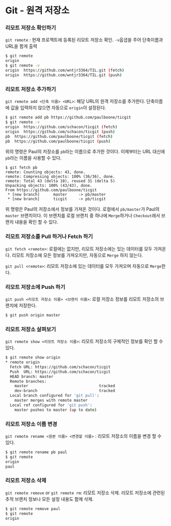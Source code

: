 # Git - 원격 저장소

### 리모트 저장소 확인하기

`git remote` : 현재 프로젝트에 등록된 리모트 저장소 확인. `-v`옵셥을 주어 단축이름과 URL을 함게 출력

```bash
$ git remote
origin
$ git remote -v
origin  https://github.com/wntjr3364/TIL.git (fetch)
origin  https://github.com/wntjr3364/TIL.git (push)
```

### 리모트 저장소 추가하기

`git remote add <단축 이름> <URL>`:   해당 URL의 원격 저장소를 추가한다. 단축이름에 값을 입력하지 않으면 자동으로 `origin`이 설정된다.

```bash
$ git remote add pb https://github.com/paulboone/ticgit
$ git remote -v
origin	https://github.com/schacon/ticgit (fetch)
origin	https://github.com/schacon/ticgit (push)
pb	https://github.com/paulboone/ticgit (fetch)
pb	https://github.com/paulboone/ticgit (push)
```

위의 명령은 Paul의 저장소를 `pb`라는 이름으로 추가한 것이다. 이제부터는 URL 대신에 `pb`라는 이름을 사용할 수 있다. 

```
$ git fetch pb
remote: Counting objects: 43, done.
remote: Compressing objects: 100% (36/36), done.
remote: Total 43 (delta 10), reused 31 (delta 5)
Unpacking objects: 100% (43/43), done.
From https://github.com/paulboone/ticgit
 * [new branch]      master     -> pb/master
 * [new branch]      ticgit     -> pb/ticgit
```

위 명령은 Paul의 저장소에서 정보를 가져온 것이다. 로컬에서 `pb/master`가 Paul의 `master` 브랜치이다. 이 브랜치를 로컬 브랜치 중 하나에 `Merge`하거나 `Checkout`래서 브랜치 내용을 확인 할 수 있다.

### 리모트 저장소를 Pull 하거나 Fetch 하기

`git fetch <remote>`: 로컬에는 없지만, 리모트 저장소에는 있는 데이터를 모두 가져온다. 리모트 저장소에 모든 정보를 가져오지만, 자동으로 `Merge` 하지 않는다.

`git pull <remote>`: 리모트 저장소에 있는 데이터를 모두 가져오며 자동으로 `Merge`한다.

### 리모트 저장소에 Push 하기

`git push <리모트 저장소 이름> <브랜치 이름>`: 로컬 저장소 정보를 리모트 저장소의 브랜치에 저장한다.

```bash
$ git push origin master
```

### 리모트 저장소 살펴보기

`git remote show <리모트 저장소 이름>`: 리모트 저장소의 구체적인 정보를 확인 할 수 있다.

```bash
$ git remote show origin
* remote origin
  Fetch URL: https://github.com/schacon/ticgit
  Push  URL: https://github.com/schacon/ticgit
  HEAD branch: master
  Remote branches:
    master                               tracked
    dev-branch                           tracked
  Local branch configured for 'git pull':
    master merges with remote master
  Local ref configured for 'git push':
    master pushes to master (up to date)
```

### 리모트 저장소 이름 변경

`git remote rename <원본 이름> <변경할 이름>` : 리모트 저장소의 이름을 변경 할 수 있다.

```bash
$ git remote rename pb paul
$ git remote
origin
paul
```



### 리모트 저장소 삭제

`git remote remove` or `git remote rm`: 리모트 저장소 삭제.  리모트 저장소에 관련된 추적 브랜치 정보나 모든  설정 내용도 함께 삭제.

```bash
$ git remote remove paul
$ git remote
origin
```



